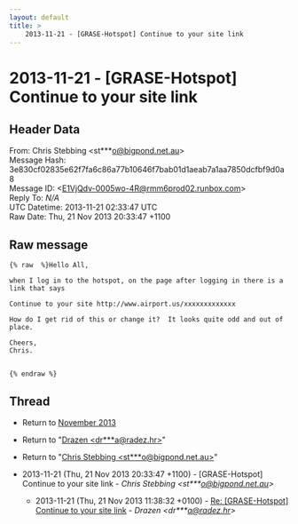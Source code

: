 ```yaml
---
layout: default
title: >
    2013-11-21 - [GRASE-Hotspot] Continue to your site link
---
```


# 2013-11-21 - [GRASE-Hotspot] Continue to your site link

## Header Data

From: Chris Stebbing \<st***o@bigpond.net.au\><br>
Message Hash: 3e830cf02835e62f7fa6c86a77b10646f7bab01d1aeab7a1aa7850dcfbf9d0a8<br>
Message ID: \<E1VjQdv-0005wo-4R@rmm6prod02.runbox.com\><br>
Reply To: _N/A_<br>
UTC Datetime: 2013-11-21 02:33:47 UTC<br>
Raw Date: Thu, 21 Nov 2013 20:33:47 +1100<br>

## Raw message

```
{% raw  %}Hello All,

when I log in to the hotspot, on the page after logging in there is a link that says

Continue to your site http://www.airport.us/xxxxxxxxxxxxx

How do I get rid of this or change it?  It looks quite odd and out of place.

Cheers,
Chris.


{% endraw %}
```

## Thread

+ Return to [November 2013](/archive/2013/11)

+ Return to "[Drazen <dr***a<span>@</span>radez.hr>](/authors/dr___a_at_radez_hr)"
+ Return to "[Chris Stebbing <st***o<span>@</span>bigpond.net.au>](/authors/st___o_at_bigpond_net_au)"

+ 2013-11-21 (Thu, 21 Nov 2013 20:33:47 +1100) - [GRASE-Hotspot] Continue to your site link - _Chris Stebbing \<st***o@bigpond.net.au\>_
  + 2013-11-21 (Thu, 21 Nov 2013 11:38:32 +0100) - [Re: [GRASE-Hotspot] Continue to your site link](/archive/2013/11/ad74c444accdfc4fe212744f6185eed60d6daca106e09edd29ed50b7221c1003) - _Drazen \<dr***a@radez.hr\>_

